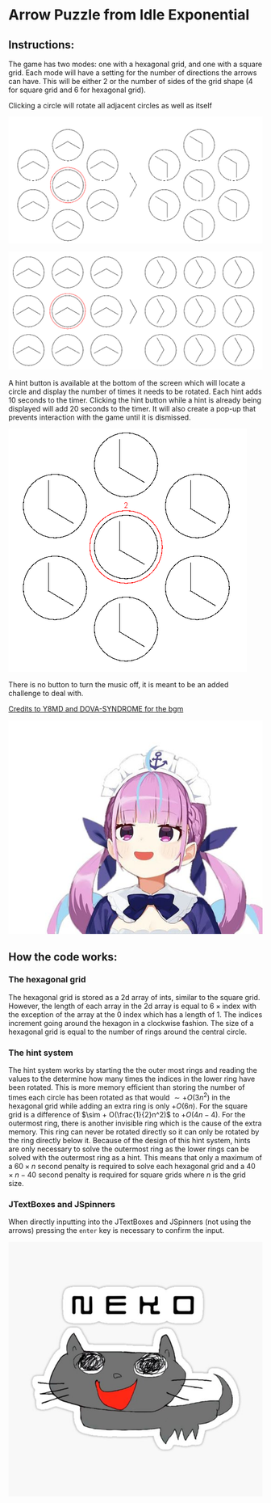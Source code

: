 # Arrow Puzzle from Idle Exponential

## Instructions:

The game has two modes: one with a hexagonal grid, and one with a square grid.
Each mode will have a setting for the number of directions the arrows can have. This will be either 2 or the number of sides of the grid shape (4 for square grid and 6 for hexagonal grid).

Clicking a circle will rotate all adjacent circles as well as itself

![All 6 adjacent circles that share an edge on the hexagonal grid are rotated along with the circle clicked](HexAdjacent.PNG)

![All 8 adjacent circles on the square grid are rotated along with the circle clicked](SquareAdjacent.PNG)

A hint button is available at the bottom of the screen which will locate a circle and display the number of times it needs to be rotated.
Each hint adds 10 seconds to the timer.
Clicking the hint button while a hint is already being displayed will add 20 seconds to the timer. It will also create a pop-up that prevents interaction with the game until it is dismissed.

![7 circles in a hex grid are in the 8:00 position with a hint above the central circle displaying the number 2](Hint.PNG)

There is no button to turn the music off, it is meant to be an added challenge to deal with.

[Credits to Y8MD and DOVA-SYNDROME for the bgm](https://www.youtube.com/watch?v=bNBEgmsEXII)

![baqua](baqua.jpg)

## How the code works:

### The hexagonal grid

The hexagonal grid is stored as a 2d array of ints, similar to the square grid.
However, the length of each array in the 2d array is equal to $6 \times \text{index}$ with the exception of the array at the 0 index which has a length of 1.
The indices increment going around the hexagon in a clockwise fashion.
The size of a hexagonal grid is equal to the number of rings around the central circle. 

### The hint system

The hint system works by starting the the outer most rings and reading the values to the determine how many times the indices in the lower ring have been rotated. This is more memory efficient than storing the number of times each circle has been rotated as that would $\sim + O(3n^2)$ in the hexagonal grid while adding an extra ring is only $+ O(6n)$. For the square grid is a difference of $\sim + O(\frac{1}{2}n^2)$ to $+ O(4n - 4)$.
For the outermost ring, there is another invisible ring which is the cause of the extra memory. This ring can never be rotated directly so it can only be rotated by the ring directly below it.
Because of the design of this hint system, hints are only necessary to solve the outermost ring as the lower rings can be solved with the outermost ring as a hint. This means that only a maximum of a $60 \times n$ second penalty is required to solve each hexagonal grid and a $40 \times n - 40$ second penalty is required for square grids where $n$ is the grid size.

### JTextBoxes and JSpinners

When directly inputting into the JTextBoxes and JSpinners (not using the arrows) pressing the `enter` key is necessary to confirm the input.

![Neko](neko.jpg)
